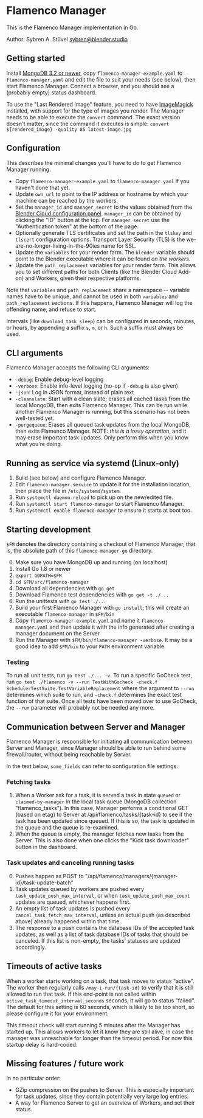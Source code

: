 # Flamenco Manager

This is the Flamenco Manager implementation in Go.

Author: Sybren A. Stüvel <sybren@blender.studio>


## Getting started

Install [MongoDB 3.2 or newer](https://docs.mongodb.com/manual/administration/install-community/),
copy `flamenco-manager-example.yaml` to `flamenco-manager.yaml` and edit the file to suit your needs
(see below), then start Flamenco Manager. Connect a browser, and you should see a (probably empty)
status dashboard.

To use the "Last Rendered Image" feature, you need to have
[ImageMagick](https://www.imagemagick.org/) installed, with support for the type of images you
render. The Manager needs to be able to execute the `convert` command. The exact version doesn't
matter, since the command it executes is simple:
`convert ${rendered_image} -quality 85 latest-image.jpg`


## Configuration

This describes the minimal changes you'll have to do to get Flamenco Manager running.

- Copy `flamenco-manager-example.yaml` to `flamenco-manager.yaml` if you haven't done that yet.
- Update `own_url` to point to the IP address or hostname by which your machine can be reached
  by the workers.
- Set the `manager_id` and `manager_secret` to the values obtained from the [Blender Cloud
  configuration panel](https://cloud.blender.org/flamenco/managers/). `manager_id` can be obtained
  by clicking the "ID" button at the top. For `manager_secret` use the "Authentication token" at
  the bottom of the page.
- Optionally generate TLS certificates and set the path in the `tlskey` and `tlscert` configuration
  options. Transport Layer Security (TLS) is the we-are-no-longer-living-in-the-90ies name for SSL.
- Update the `variables` for your render farm. The `blender` variable should point to the
  Blender executable where it can be found *on the workers*.
- Update the `path_replacement` variables for your render farm. This allows you to set different
  paths for both Clients (like the Blender Cloud Add-on) and Workers, given their respective
  platforms.

Note that `variables` and `path_replacement` share a namespace -- variable names have to be
unique, and cannot be used in both `variables` and `path_replacement` sections. If this happens,
Flamenco Manager will log the offending name, and refuse to start.

Intervals (like `download_task_sleep`) can be configured in seconds, minutes, or hours, by appending
a suffix `s`, `m`, or `h`. Such a suffix must always be used.


## CLI arguments

Flamenco Manager accepts the following CLI arguments:

- `-debug`: Enable debug-level logging
- `-verbose`: Enable info-level logging (no-op if `-debug` is also given)
- `-json`: Log in JSON format, instead of plain text
- `-cleanslate`: Start with a clean slate; erases all cached tasks from the local MongoDB,
  then exits Flamenco Manager. This can be run while another Flamenco Manager is
  running, but this scenario has not been well-tested yet.
- `-purgequeue`: Erases all queued task updates from the local MongoDB, then exits Flamenco Manager.
  NOTE: *this is a lossy operation*, and it may erase important task updates. Only perform this when
  you know what you're doing.


## Running as service via systemd (Linux-only)

1. Build (see below) and configure Flamenco Manager.
2. Edit `flamenco-manager.service` to update it for the installation location, then place the file
   in `/etc/systemd/system`.
3. Run `systemctl daemon-reload` to pick up on the new/edited file.
4. Run `systemctl start flamenco-manager` to start Flamenco Manager.
5. Run `systemctl enable flamenco-manager` to ensure it starts at boot too.


## Starting development

`$FM` denotes the directory containing a checkout of Flamenco Manager, that is, the absolute path
of this `flamenco-manager-go` directory.

0. Make sure you have MongoDB up and running (on localhost)
1. Install Go 1.8 or newer
2. `export GOPATH=$FM`
3. `cd $FM/src/flamenco-manager`
4. Download all dependencies with `go get`
5. Download Flamenco test dependencies with `go get -t ./...`
6. Run the unittests with `go test ./...`
7. Build your first Flamenco Manager with `go install`; this will create an executable
   `flamenco-manager` in `$FM/bin`
8. Copy `flamenco-manager-example.yaml` and name it `flamenco-manager.yaml` and then update
   it with the info generated after creating a manager document on the Server
9. Run the Manager with `$FM/bin/flamenco-manager -verbose`. It may be a good idea to add `$FM/bin`
   to your `PATH` environment variable.


### Testing

To run all unit tests, run `go test ./... -v`. To run a specific GoCheck test, run
`go test ./flamenco -v --run TestWithGocheck -check.f SchedulerTestSuite.TestVariableReplacement`
where the argument to `--run` determines which suite to run, and `-check.f` determines the
exact test function of that suite. Once all tests have been moved over to use GoCheck, the
`--run` parameter will probably not be needed any more.


## Communication between Server and Manager

Flamenco Manager is responsible for initiating all communication between Server and Manager,
since Manager should be able to run behind some firewall/router, without being reachable by Server.

In the text below, `some_fields` can refer to configuration file settings.

### Fetching tasks

1. When a Worker ask for a task, it is served a task in state `queued` or `claimed-by-manager` in
   the local task queue (MongoDB collection "flamenco_tasks"). In this case, Manager performs a
   conditional GET (based on etag) to Server at /api/flamenco/tasks/{task-id} to see if the task
   has been updated since queued. If this is so, the task is updated in the queue and the queue
   is re-examined.
2. When the queue is empty, the manager fetches new tasks from the Server. This is also done when
   one clicks the "Kick task downloader" button in the dashboard.


### Task updates and canceling running tasks

0. Pushes happen as POST to "/api/flamenco/managers/{manager-id}/task-update-batch"
1. Task updates queued by workers are pushed every `task_update_push_max_interval`, or
   when `task_update_push_max_count` updates are queued, whichever happens first.
2. An empty list of task updates is pushed every `cancel_task_fetch_max_interval`, unless an
   actual push (as described above) already happened within that time.
3. The response to a push contains the database IDs of the accepted task updates, as well as
   a list of task database IDs of tasks that should be canceled. If this list is non-empty, the
   tasks' statuses are updated accordingly.


## Timeouts of active tasks

When a worker starts working on a task, that task moves to status "active". The worker then
regularly calls `/may-i-run/{task-id}` to verify that it is still allowed to run that task. If this
end-point is not called within `active_task_timeout_interval_seconds` seconds, it will go to status
"failed". The default for this setting is 60 seconds, which is likely to be too short, so please
configure it for your environment.

This timeout check will start running 5 minutes after the Manager has started up. This allows
workers to let it know they are still alive, in case the manager was unreachable for longer than
the timeout period. For now this startup delay is hard-coded.


## Missing features / future work

In no particular order:

- GZip compression on the pushes to Server. This is especially important for task updates, since
  they contain potentially very large log entries.
- A way for Flamenco Server to get an overview of Workers, and set their status.
